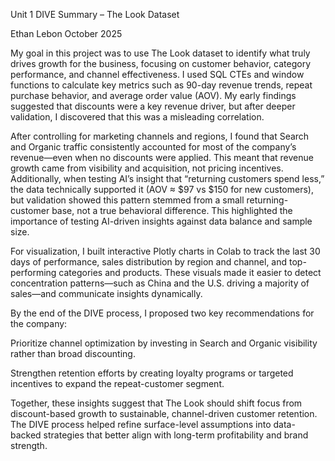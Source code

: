 Unit 1 DIVE Summary – The Look Dataset

Ethan Lebon
October 2025

My goal in this project was to use The Look dataset to identify what truly drives growth for the business, focusing on customer behavior, category performance, and channel effectiveness. I used SQL CTEs and window functions to calculate key metrics such as 90-day revenue trends, repeat purchase behavior, and average order value (AOV). My early findings suggested that discounts were a key revenue driver, but after deeper validation, I discovered that this was a misleading correlation.

After controlling for marketing channels and regions, I found that Search and Organic traffic consistently accounted for most of the company’s revenue—even when no discounts were applied. This meant that revenue growth came from visibility and acquisition, not pricing incentives. Additionally, when testing AI’s insight that “returning customers spend less,” the data technically supported it (AOV ≈ $97 vs $150 for new customers), but validation showed this pattern stemmed from a small returning-customer base, not a true behavioral difference. This highlighted the importance of testing AI-driven insights against data balance and sample size.

For visualization, I built interactive Plotly charts in Colab to track the last 30 days of performance, sales distribution by region and channel, and top-performing categories and products. These visuals made it easier to detect concentration patterns—such as China and the U.S. driving a majority of sales—and communicate insights dynamically.

By the end of the DIVE process, I proposed two key recommendations for the company:

Prioritize channel optimization by investing in Search and Organic visibility rather than broad discounting.

Strengthen retention efforts by creating loyalty programs or targeted incentives to expand the repeat-customer segment.

Together, these insights suggest that The Look should shift focus from discount-based growth to sustainable, channel-driven customer retention. The DIVE process helped refine surface-level assumptions into data-backed strategies that better align with long-term profitability and brand strength.
